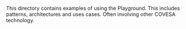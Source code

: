 This directory contains examples of using the Playground. This includes patterns, architectures and uses cases. Often involving other COVESA technology.